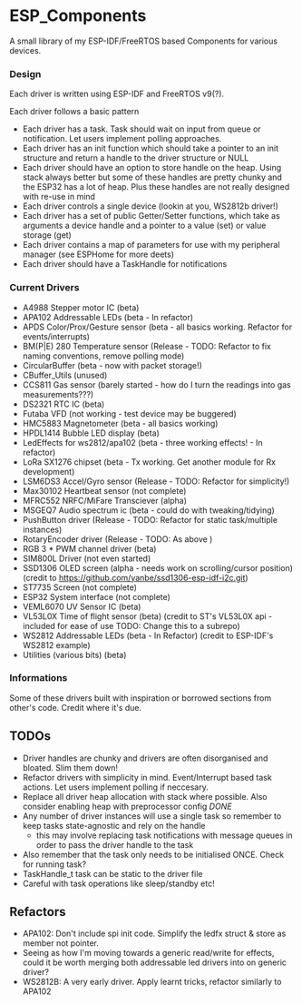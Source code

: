 # ESP_Components


A small library of my ESP-IDF/FreeRTOS based Components for
various devices. 

### Design

Each driver is written using ESP-IDF and FreeRTOS v9(?). 

Each driver follows a basic pattern

- Each driver has a task. Task should wait on input from queue or notification. Let users implement polling approaches.
- Each driver has an init function which should take a pointer to an init structure and return a handle to the driver structure or NULL
- Each driver should have an option to store handle on the heap. Using stack always better but some of these handles are 
    pretty chunky and the ESP32 has a lot of heap. Plus these handles are not really designed with re-use in mind
- Each driver controls a single device (lookin at you, WS2812b driver!)
- Each driver has a set of public Getter/Setter functions, which take as arguments
a device handle and a pointer to a value (set) or value storage (get)
- Each driver contains a map of parameters for use with my peripheral manager (see ESPHome for more deets)
- Each driver should have a TaskHandle for notifications



### Current Drivers 

- A4988 Stepper motor IC         (beta)
- APA102 Addressable LEDs        (beta - In refactor)
- APDS Color/Prox/Gesture sensor (beta - all basics working. Refactor for events/interrupts)
- BM(P|E) 280 Temperature sensor (Release - TODO: Refactor to fix naming conventions, remove polling mode)
- CircularBuffer                 (beta - now with packet storage!)
- CBuffer_Utils                  (unused)
- CCS811 Gas sensor              (barely started - how do I turn the readings into gas measurements???)
- DS2321 RTC IC                  (beta)
- Futaba VFD                     (not working - test device may be buggered)
- HMC5883 Magnetometer           (beta - all basics working)
- HPDL1414 Bubble LED display    (beta)
- LedEffects for ws2812/apa102   (beta - three working effects! - In refactor)
- LoRa SX1276 chipset            (beta - Tx working. Get another module for Rx development)
- LSM6DS3  Accel/Gyro sensor     (Release - TODO: Refactor for simplicity!)
- Max30102 Heartbeat sensor      (not complete)
- MFRC552 NRFC/MiFare Transciever (alpha)
- MSGEQ7 Audio spectrum ic       (beta - could do with tweaking/tidying)
- PushButton driver              (Release - TODO: Refactor for static task/multiple instances)
- RotaryEncoder driver           (Release - TODO: As above )
- RGB 3 * PWM channel driver     (beta)
- SIM800L Driver                 (not even started)
- SSD1306 OLED screen            (alpha - needs work on scrolling/cursor position) (credit to https://github.com/yanbe/ssd1306-esp-idf-i2c.git)
- ST7735 Screen                  (not complete)
- ESP32 System interface         (not complete)
- VEML6070 UV Sensor IC          (beta)
- VL53L0X Time of flight sensor  (beta) (credit to ST's VL53L0X api - included for ease of use TODO: Change this to a subrepo)
- WS2812 Addressable LEDs        (beta - In Refactor) (credit to ESP-IDF's WS2812 example)
- Utilities (various bits)       (beta)


### Informations

Some of these drivers built with inspiration or borrowed sections from other's code. Credit where it's due. 

## TODOs

- Driver handles are chunky and drivers are often disorganised and bloated. Slim them down!
- Refactor drivers with simplicity in mind. Event/Interrupt based task actions. Let users implement polling if neccesary.
- Replace all driver heap allocation with stack where possible. Also consider enabling heap with preprocessor config _DONE_
- Any number of driver instances will use a single task so remember to keep tasks state-agnostic and rely on the handle
    - this may involve replacing task notifications with message queues in order to pass the driver handle to the task
- Also remember that the task only needs to be initialised ONCE. Check for running task?
- TaskHandle_t task can be static to the driver file
- Careful with task operations like sleep/standby etc!


## Refactors

- APA102: Don't include spi init code. Simplify the ledfx struct & store as member not pointer.
- Seeing as how I'm moving towards a generic read/write for effects, could it be worth merging both addressable led drivers into on generic driver?
- WS2812B: A very early driver. Apply learnt tricks, refactor similarly to APA102